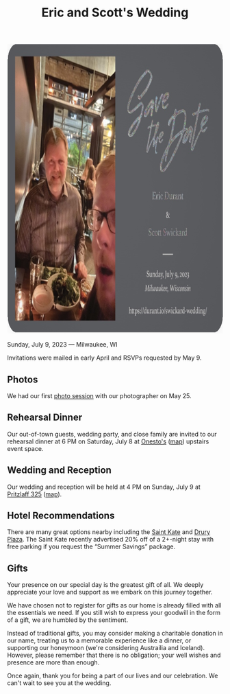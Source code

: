 ﻿---
title: "Eric and Scott's Wedding"
---

<div align="center"><img src="saveDate.jpg" width=876 height=675 alt="Save the Date Card" /></div>

Sunday, July 9, 2023 — Milwaukee, WI

Invitations were mailed in early April and RSVPs requested by May 9.

## Photos

We had our first [photo session](https://www.happygnomephotography.com/ClientGalleries/Eric-and-Scott/) with our photographer on May 25.

## Rehearsal Dinner

Our out-of-town guests, wedding party, and close family are invited to our rehearsal dinner at 6 PM on Saturday, July 8 at [Onesto's](https://onestomke.com/) ([map](https://goo.gl/maps/xjsHmUtSTwKb1FfU7)) upstairs event space.

## Wedding and Reception

Our wedding and reception will be held at 4 PM on Sunday, July 9 at [Pritzlaff 325](https://pritzlaffevents.com/) ([map](https://goo.gl/maps/evad1c8pV1Kxz9HH6)).

## Hotel Recommendations

There are many great options nearby including the [Saint Kate](https://www.saintkatearts.com/) and [Drury Plaza](https://www.reservations.com/hotel/drury-plaza-hotel-downtown-milwaukee-wi). The Saint Kate recently advertised 20% off of a 2+-night stay with free parking if you request the “Summer Savings” package.

## Gifts

Your presence on our special day is the greatest gift of all. We deeply appreciate your love and support as we embark on this journey together.

We have chosen not to register for gifts as our home is already filled with all the essentials we need. If you still wish to express your goodwill in the form of a gift, we are humbled by the sentiment.

Instead of traditional gifts, you may consider making a charitable donation in our name, treating us to a memorable experience like a dinner, or supporting our honeymoon (we're considering Austrailia and Iceland). However, please remember that there is no obligation; your well wishes and presence are more than enough.

Once again, thank you for being a part of our lives and our celebration. We can't wait to see you at the wedding.
